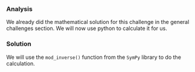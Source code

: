 ### Analysis
We already did the mathematical solution for this challenge in the general challenges section. We will now use python to calculate it for us.

### Solution
We will use the `mod_inverse()` function from the `SymPy` library to do the calculation.

